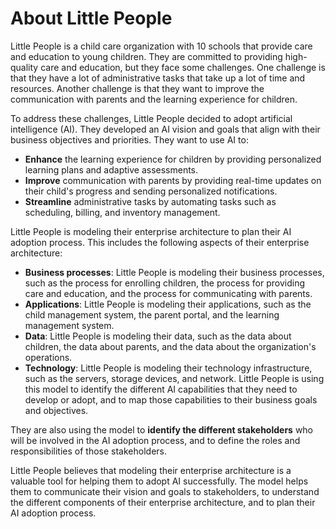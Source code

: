 # About Little People

Little People is a child care organization with 10 schools that provide care and education to young children. They are committed to providing high-quality care and education, but they face some challenges. One challenge is that they have a lot of administrative tasks that take up a lot of time and resources. Another challenge is that they want to improve the communication with parents and the learning experience for children.

To address these challenges, Little People decided to adopt artificial intelligence (AI). They developed an AI vision and goals that align with their business objectives and priorities. They want to use AI to:

- **Enhance** the learning experience for children by providing personalized learning plans and adaptive assessments.
- **Improve** communication with parents by providing real-time updates on their child's progress and sending personalized notifications.
- **Streamline** administrative tasks by automating tasks such as scheduling, billing, and inventory management.

Little People is modeling their enterprise architecture to plan their AI adoption process. This includes the following aspects of their enterprise architecture:

- **Business processes**: Little People is modeling their business processes, such as the process for enrolling children, the process for providing care and education, and the process for communicating with parents.
- **Applications**: Little People is modeling their applications, such as the child management system, the parent portal, and the learning management system.
- **Data**: Little People is modeling their data, such as the data about children, the data about parents, and the data about the organization's operations.
- **Technology**: Little People is modeling their technology infrastructure, such as the servers, storage devices, and network.
Little People is using this model to identify the different AI capabilities that they need to develop or adopt, and to map those capabilities to their business goals and objectives. 

They are also using the model to **identify the different stakeholders** who will be involved in the AI adoption process, and to define the roles and responsibilities of those stakeholders.

Little People believes that modeling their enterprise architecture is a valuable tool for helping them to adopt AI successfully. The model helps them to communicate their vision and goals to stakeholders, to understand the different components of their enterprise architecture, and to plan their AI adoption process.